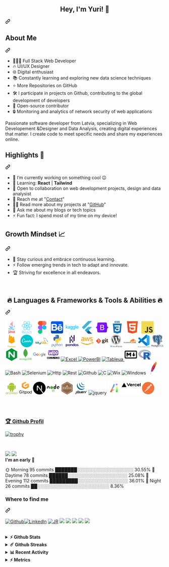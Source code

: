 <article class="markdown-body entry-content container-lg f5" itemprop="text"><div class="markdown-heading" dir="auto"><h1 align="center" class="heading-element" dir="auto">Hey, I'm Yuri! 👋</h1><a id="user-content-hey-im-vijay-" class="anchor" aria-label="Permalink: Hey, I'm Yuri! 👋" href="#hey-im-yuri-"><svg class="octicon octicon-link" viewBox="0 0 16 16" version="1.1" width="16" height="16" aria-hidden="true"><path d="m7.775 3.275 1.25-1.25a3.5 3.5 0 1 1 4.95 4.95l-2.5 2.5a3.5 3.5 0 0 1-4.95 0 .751.751 0 0 1 .018-1.042.751.751 0 0 1 1.042-.018 1.998 1.998 0 0 0 2.83 0l2.5-2.5a2.002 2.002 0 0 0-2.83-2.83l-1.25 1.25a.751.751 0 0 1-1.042-.018.751.751 0 0 1-.018-1.042Zm-4.69 9.64a1.998 1.998 0 0 0 2.83 0l1.25-1.25a.751.751 0 0 1 1.042.018.751.751 0 0 1 .018 1.042l-1.25 1.25a3.5 3.5 0 1 1-4.95-4.95l2.5-2.5a3.5 3.5 0 0 1 4.95 0 .751.751 0 0 1-.018 1.042.751.751 0 0 1-1.042.018 1.998 1.998 0 0 0-2.83 0l-2.5 2.5a1.998 1.998 0 0 0 0 2.83Z"></path></svg></a></div>
<div class="markdown-heading" dir="auto"><h2 class="heading-element" dir="auto">About Me</h2><a id="user-content-about-me" class="anchor" aria-label="Permalink: About Me" href="#about-me"><svg class="octicon octicon-link" viewBox="0 0 16 16" version="1.1" width="16" height="16" aria-hidden="true"><path d="m7.775 3.275 1.25-1.25a3.5 3.5 0 1 1 4.95 4.95l-2.5 2.5a3.5 3.5 0 0 1-4.95 0 .751.751 0 0 1 .018-1.042.751.751 0 0 1 1.042-.018 1.998 1.998 0 0 0 2.83 0l2.5-2.5a2.002 2.002 0 0 0-2.83-2.83l-1.25 1.25a.751.751 0 0 1-1.042-.018.751.751 0 0 1-.018-1.042Zm-4.69 9.64a1.998 1.998 0 0 0 2.83 0l1.25-1.25a.751.751 0 0 1 1.042.018.751.751 0 0 1 .018 1.042l-1.25 1.25a3.5 3.5 0 1 1-4.95-4.95l2.5-2.5a3.5 3.5 0 0 1 4.95 0 .751.751 0 0 1-.018 1.042.751.751 0 0 1-1.042.018 1.998 1.998 0 0 0-2.83 0l-2.5 2.5a1.998 1.998 0 0 0 0 2.83Z"></path></svg></a></div>
<ul dir="auto">
<li>🧑🏻‍💻 Full Stack Web Developer</li>
<li>🔥 UI/UX Designer</li>
<li>🌐 Digital enthusiast</li>
<li>📚 Constantly learning and exploring new data science techniques</li>
<li>⭐ More Repositories on GitHub</li>
<li>🛠️ I participate in projects on Github, contributing to the global development of developers</li>
<li>🚀 Open-source contributor</li>
<li>🔒 Monitoring and analytics of network security of web applications</li>
</ul>
<p dir="auto">Passionate software developer from Latvia, specializing in Web Developement &Designer and Data Analysis, creating digital experiences that matter. I create code to meet specific needs and share my experiences online.</p>
<div class="markdown-heading" dir="auto"><h2 class="heading-element" dir="auto">Highlights 🌟</h2><a id="user-content-highlights-" class="anchor" aria-label="Permalink: Highlights 🌟" href="#highlights-"><svg class="octicon octicon-link" viewBox="0 0 16 16" version="1.1" width="16" height="16" aria-hidden="true"><path d="m7.775 3.275 1.25-1.25a3.5 3.5 0 1 1 4.95 4.95l-2.5 2.5a3.5 3.5 0 0 1-4.95 0 .751.751 0 0 1 .018-1.042.751.751 0 0 1 1.042-.018 1.998 1.998 0 0 0 2.83 0l2.5-2.5a2.002 2.002 0 0 0-2.83-2.83l-1.25 1.25a.751.751 0 0 1-1.042-.018.751.751 0 0 1-.018-1.042Zm-4.69 9.64a1.998 1.998 0 0 0 2.83 0l1.25-1.25a.751.751 0 0 1 1.042.018.751.751 0 0 1 .018 1.042l-1.25 1.25a3.5 3.5 0 1 1-4.95-4.95l2.5-2.5a3.5 3.5 0 0 1 4.95 0 .751.751 0 0 1-.018 1.042.751.751 0 0 1-1.042.018 1.998 1.998 0 0 0-2.83 0l-2.5 2.5a1.998 1.998 0 0 0 0 2.83Z"></path></svg></a></div>
<ul dir="auto">
<li>🔭 I’m currently working on something cool 😉</li>
<li>🌱 Learning: <strong>React</strong> | <strong>Tailwind</strong></li>
<li>👯 Open to collaboration on web development projects, design and data analysist</li>
<li>📧 Reach me at "<a href="https://goo.su/6ZI8Rg">Contact</a>"</li>
<li>👨‍💻 Read more about my projects at "<a href="https://github.com/mscbuild">GitHub</a>"</li>
<li>💬 Ask me about my blogs or tech topics</li>
<li>⚡  Fun fact: I spend most of my time on my device!</li>
</ul>
 <div class="markdown-heading" dir="auto"><h2 class="heading-element" dir="auto">Growth Mindset 📈</h2><a id="user-content-about-me" class="anchor" aria-label="Permalink: About Me" href="#about-me"><svg class="octicon octicon-link" viewBox="0 0 16 16" version="1.1" width="16" height="16" aria-hidden="true"><path d="m7.775 3.275 1.25-1.25a3.5 3.5 0 1 1 4.95 4.95l-2.5 2.5a3.5 3.5 0 0 1-4.95 0 .751.751 0 0 1 .018-1.042.751.751 0 0 1 1.042-.018 1.998 1.998 0 0 0 2.83 0l2.5-2.5a2.002 2.002 0 0 0-2.83-2.83l-1.25 1.25a.751.751 0 0 1-1.042-.018.751.751 0 0 1-.018-1.042Zm-4.69 9.64a1.998 1.998 0 0 0 2.83 0l1.25-1.25a.751.751 0 0 1 1.042.018.751.751 0 0 1 .018 1.042l-1.25 1.25a3.5 3.5 0 1 1-4.95-4.95l2.5-2.5a3.5 3.5 0 0 1 4.95 0 .751.751 0 0 1-.018 1.042.751.751 0 0 1-1.042.018 1.998 1.998 0 0 0-2.83 0l-2.5 2.5a1.998 1.998 0 0 0 0 2.83Z"></path></svg></a></div>
 <ul dir="auto">
<li>🎡 Stay curious and embrace continuous learning.</li>
<li>⚡️ Follow emerging trends in tech to adapt and innovate.</li>
<li>🏆 Striving for excellence in all endeavors.</li> 
</ul>
 <br>
 <div class="markdown-heading" dir="auto"><h2 align="center" class="heading-element" dir="auto">🔥 Languages &amp; Frameworks &amp; Tools &amp; Abilities 🔥</h2><a id="user-content--languages--frameworks--tools--abilities-" class="anchor" aria-label="Permalink: 🔥 Languages &amp; Frameworks &amp; Tools &amp; Abilities 🔥" href="#-languages--frameworks--tools--abilities-"><svg class="octicon octicon-link" viewBox="0 0 16 16" version="1.1" width="16" height="16" aria-hidden="true"><path d="m7.775 3.275 1.25-1.25a3.5 3.5 0 1 1 4.95 4.95l-2.5 2.5a3.5 3.5 0 0 1-4.95 0 .751.751 0 0 1 .018-1.042.751.751 0 0 1 1.042-.018 1.998 1.998 0 0 0 2.83 0l2.5-2.5a2.002 2.002 0 0 0-2.83-2.83l-1.25 1.25a.751.751 0 0 1-1.042-.018.751.751 0 0 1-.018-1.042Zm-4.69 9.64a1.998 1.998 0 0 0 2.83 0l1.25-1.25a.751.751 0 0 1 1.042.018.751.751 0 0 1 .018 1.042l-1.25 1.25a3.5 3.5 0 1 1-4.95-4.95l2.5-2.5a3.5 3.5 0 0 1 4.95 0 .751.751 0 0 1-.018 1.042.751.751 0 0 1-1.042.018 1.998 1.998 0 0 0-2.83 0l-2.5 2.5a1.998 1.998 0 0 0 0 2.83Z"></path></svg></a></div>
 <br>
<div>
  <img src="https://github.com/devicons/devicon/blob/master/icons/java/java-original-wordmark.svg" title="Java" alt="Java" width="40" height="40"/>&nbsp;
  <img src="https://github.com/devicons/devicon/blob/master/icons/react/react-original-wordmark.svg" title="React" alt="React" width="40" height="40"/>&nbsp;
  <img src="https://github.com/devicons/devicon/blob/master/icons/figma/figma-original.svg " title="Figma" alt="Figma" width="40" height="40"/>&nbsp;
  <img src="https://github.com/devicons/devicon/blob/master/icons/behance/behance-original.svg" title="Behance" alt="Behance" width="40" height="40"/>&nbsp;
  <img src="https://github.com/devicons/devicon/blob/master/icons/kaggle/kaggle-original-wordmark.svg" title="Kaggle" alt="Kaggle" width="40" height="40"/>&nbsp;
  <img src="https://github.com/devicons/devicon/blob/master/icons/flutter/flutter-original.svg" title="Flutter" alt="Flutter" width="40" height="40"/>&nbsp;
  <img src="https://github.com/devicons/devicon/blob/master/icons/bootstrap/bootstrap-original.svg" title="Bootsrap" alt="Redux " width="40" height="40"/>&nbsp;
  <img src="https://github.com/devicons/devicon/blob/master/icons/css3/css3-plain-wordmark.svg"  title="CSS3" alt="CSS" width="40" height="40"/>&nbsp;
  <img src="https://github.com/devicons/devicon/blob/master/icons/html5/html5-original.svg" title="HTML5" alt="HTML" width="40" height="40"/>&nbsp;
  <img src="https://github.com/devicons/devicon/blob/master/icons/javascript/javascript-original.svg" title="JavaScript" alt="JavaScript" width="40" height="40"/>&nbsp;
  <img src="https://github.com/devicons/devicon/blob/master/icons/firebase/firebase-plain-wordmark.svg" title="Firebase" alt="Firebase" width="40" height="40"/>&nbsp;
  <img src="https://github.com/devicons/devicon/blob/master/icons/canva/canva-original.svg" title="Canva"  alt="Canva" width="40" height="40"/>&nbsp;
  <img src="https://github.com/devicons/devicon/blob/master/icons/mysql/mysql-original-wordmark.svg" title="MySQL"  alt="MySQL" width="40" height="40"/>&nbsp;
  <img src="https://github.com/devicons/devicon/blob/master/icons/python/python-original-wordmark.svg" title="Python" alt="Python" width="40" height="40"/>&nbsp;
 <img src="https://github.com/devicons/devicon/blob/master/icons/pandas/pandas-original-wordmark.svg" title="Pandas" alt="Pandas" width="40" height="40"/>&nbsp;
  <img src="https://github.com/devicons/devicon/blob/master/icons/amazonwebservices/amazonwebservices-plain-wordmark.svg" title="AWS" alt="AWS" width="40" height="40"/>&nbsp;
  <img src="https://github.com/devicons/devicon/blob/master/icons/git/git-original-wordmark.svg" title="Git" **alt="Git" width="40" height="40"/>
  <img src="https://github.com/devicons/devicon/blob/master/icons/wordpress/wordpress-original.svg" title="Wordpress" **alt="Git" width="40" height="40"/>
 <img src="https://github.com/devicons/devicon/blob/master/icons/cloudflare/cloudflare-original-wordmark.svg" title="cloudflare" **alt="cloudflare" width="40" height="40"/>
 <img src="https://github.com/devicons/devicon/blob/master/icons/vscode/vscode-original-wordmark.svg" title="Vscode" **alt="Vscode" width="40" height="40"/>
  <img src="https://github.com/devicons/devicon/blob/master/icons/postgresql/postgresql-original-wordmark.svg" title="Postgresql" **alt="Postgresql" width="40" height="40"/>
   <img src="https://github.com/devicons/devicon/blob/master/icons/nginx/nginx-original.svg" title="Nginx" **alt="Nginx" width="40" height="40"/>
   <img src="https://github.com/devicons/devicon/blob/master/icons/mongodb/mongodb-plain-wordmark.svg" title="Mongodb" **alt="Mongodb" width="40" height="40"/>
 <img src="https://github.com/devicons/devicon/blob/master/icons/google/google-original-wordmark.svg" title="google" **alt="google" width="40" height="40"/>
 <img src="https://github.com/devicons/devicon/blob/master/icons/woocommerce/woocommerce-original-wordmark.svg" title="Woocommerce" **alt="Woocommerce" width="40" height="40"/>
 <a href="https://www.microsoft.com/en-in/microsoft-365/excel" rel="nofollow"> <img src="https://camo.githubusercontent.com/d0dd578e623c24f72c1d4857dd927428729cd326cfc7532523ee3e5eae20fbd4/68747470733a2f2f7374617469632e7665637465657a792e636f6d2f73797374656d2f7265736f75726365732f70726576696577732f3032322f3130312f3033302f6f726967696e616c2f6d6963726f736f66742d657863656c2d6c6f676f2d7472616e73706172656e742d667265652d706e672e706e67" title="Excel" alt="Excel" width="40" height="40" data-canonical-src="https://static.vecteezy.com/system/resources/previews/022/101/030/original/microsoft-excel-logo-transparent-free-png.png" style="max-width: 100%;"> </a>
 <a target="_blank" rel="noopener noreferrer nofollow" href="https://camo.githubusercontent.com/22d93c139ac0551a09b0776e2b7557dceac5a2a44e8c2a1653526c6ce773b2ad/68747470733a2f2f6c6f676f686973746f72792e6e65742f77702d636f6e74656e742f75706c6f6164732f323032332f30352f506f7765722d42492d53796d626f6c2e706e67"><img src="https://camo.githubusercontent.com/22d93c139ac0551a09b0776e2b7557dceac5a2a44e8c2a1653526c6ce773b2ad/68747470733a2f2f6c6f676f686973746f72792e6e65742f77702d636f6e74656e742f75706c6f6164732f323032332f30352f506f7765722d42492d53796d626f6c2e706e67"  title="PowerBI" alt="PowerBI" width="60" height="40" data-canonical-src="https://logohistory.net/wp-content/uploads/2023/05/Power-BI-Symbol.png" style="max-width: 100%;"></a> 
<a href="https://www.tableau.com/" rel="nofollow"> <img src="https://camo.githubusercontent.com/8f28f284f40a479b15f2d37475ac25d428a5c0f625249e33a56837e32777f10a/68747470733a2f2f6c6f676f732d776f726c642e6e65742f77702d636f6e74656e742f75706c6f6164732f323032312f31302f5461626c6561752d456d626c656d2e706e67" title="Tableua" alt="Tableua" width="50" height="40" data-canonical-src="https://logos-world.net/wp-content/uploads/2021/10/Tableau-Emblem.png" style="max-width: 100%;"> </a>
 <img src="https://github.com/devicons/devicon/blob/master/icons/markdown/markdown-original.svg" title="Markdown" alt="Markdown" width="40" height="40"/>
 <img src="https://github.com/devicons/devicon/blob/master/icons/r/r-original.svg" title="Rstudio" alt="Rstudio" width="40" height="40"/>
  <img src="https://raw.githubusercontent.com/marwin1991/profile-technology-icons/refs/heads/main/icons/bash.png" title="Bash" alt="Bash" width="40" height="40"/>
 <img src="https://raw.githubusercontent.com/marwin1991/profile-technology-icons/refs/heads/main/icons/selenium.png" title="Selenium" alt="Selenium" width="40" height="40"/>
  <img src="https://raw.githubusercontent.com/marwin1991/profile-technology-icons/refs/heads/main/icons/http.png" title="Http" alt="Http" width="40" height="40"/>
  <img src="https://raw.githubusercontent.com/marwin1991/profile-technology-icons/refs/heads/main/icons/rest.png" title="Rest" alt="Rest" width="40" height="40"/>
 <img src="https://raw.githubusercontent.com/marwin1991/profile-technology-icons/refs/heads/main/icons/github.png" title="Github" alt="Github" width="40" height="40"/>
  <img src="https://raw.githubusercontent.com/marwin1991/profile-technology-icons/refs/heads/main/icons/c%23.png" title="C" alt="C" width="40" height="40"/>
 <img src="https://raw.githubusercontent.com/marwin1991/profile-technology-icons/refs/heads/main/icons/wix.png" title="Wix" alt="Wix" width="40" height="40"/>
 <img src="https://raw.githubusercontent.com/marwin1991/profile-technology-icons/refs/heads/main/icons/windows.png" title="Windows" alt="Windows" width="40" height="40"/>
 <img src="https://github.com/devicons/devicon/blob/master/icons/apache/apache-original.svg" title="Apache" alt="Apache" width="40" height="40"/>
  <img src="https://github.com/devicons/devicon/blob/master/icons/android/android-plain-wordmark.svg" title="Android" alt="Android" width="40" height="40"/>
  <img src="https://github.com/devicons/devicon/blob/master/icons/gitpod/gitpod-original-wordmark.svg" title="Gitpod" alt="Gitpod" width="40" height="40"/>
  <img src="https://github.com/devicons/devicon/blob/master/icons/nextjs/nextjs-plain.svg" title="Next" alt="Next" width="40" height="40"/>
 <img src="https://github.com/devicons/devicon/blob/master/icons/nodejs/nodejs-original-wordmark.svg" title="Node" alt="Node" width="40" height="40"/>
   <img src="https://github.com/devicons/devicon/blob/master/icons/mocha/mocha-original.svg " title="Mocha" alt="Mocha" width="40" height="40"/>
  <img src="https://github.com/devicons/devicon/blob/master/icons/jquery/jquery-original-wordmark.svg" title="jquery" alt="jquery" width="40" height="40"/>
 <img src="https://upload.wikimedia.org/wikipedia/commons/e/ee/.NET_Core_Logo.svg" title="jquery" alt="jquery" width="40" height="40"/>
  <img src="https://github.com/posymusic/aicon/blob/main/AI%20icon%20v1.0%20colored.png" title="AI" alt="AI" width="40" height="40"/>
 <img src="https://github.com/devicons/devicon/blob/master/icons/vercel/vercel-original-wordmark.svg" title="Vercel" alt="Vercel" width="60" height="60"/>
 <img src="https://github.com/devicons/devicon/blob/master/icons/postman/postman-original.svg" title="Postman" alt="Postman" width="40" height="40"/>
 
 
</div>
<br> 
 

<a target="_blank" rel="noopener noreferrer nofollow" href="https://camo.githubusercontent.com/2722992d519a722218f896d5f5231d49f337aaff4514e78bd59ac935334e916a/68747470733a2f2f692e696d6775722e636f6d2f77617856496d762e706e67"><img src="https://camo.githubusercontent.com/2722992d519a722218f896d5f5231d49f337aaff4514e78bd59ac935334e916a/68747470733a2f2f692e696d6775722e636f6d2f77617856496d762e706e67" alt="" data-canonical-src="https://i.imgur.com/waxVImv.png" style="max-width: 100%;"> 
<br>

### 🏆  Github Profil  

 
[![trophy](https://github-trophies.vercel.app/?username=mscbuild)](https://github.com/mscbuild/github-trophies)

<br>

![](https://komarev.com/ghpvc/?username=mscbuild) 
</a>
<a href="https://github.com/mscbuild"><img src="https://img.shields.io/badge/AI-Code%20Assist-EB9FDA"></a>
<br>
**I'm an early** 🐤

🌞 Morning    95 commits     ███████░░░░░░░░░░░░░░░░░░   30.55% 
🌆 Daytime    78 commits     ██████░░░░░░░░░░░░░░░░░░░   25.08% 
🌃 Evening    112 commits    █████████░░░░░░░░░░░░░░░░   36.01% 
🌙 Night      26 commits     ██░░░░░░░░░░░░░░░░░░░░░░░   8.36%

<div class="markdown-heading" dir="auto"><h3 class="heading-element" dir="auto">Where to find me</h3><a id="user-content-where-to-find-me" class="anchor" aria-label="Permalink: Where to find me" href="#where-to-find-me"><svg class="octicon octicon-link" viewBox="0 0 16 16" version="1.1" width="16" height="16" aria-hidden="true"><path d="m7.775 3.275 1.25-1.25a3.5 3.5 0 1 1 4.95 4.95l-2.5 2.5a3.5 3.5 0 0 1-4.95 0 .751.751 0 0 1 .018-1.042.751.751 0 0 1 1.042-.018 1.998 1.998 0 0 0 2.83 0l2.5-2.5a2.002 2.002 0 0 0-2.83-2.83l-1.25 1.25a.751.751 0 0 1-1.042-.018.751.751 0 0 1-.018-1.042Zm-4.69 9.64a1.998 1.998 0 0 0 2.83 0l1.25-1.25a.751.751 0 0 1 1.042.018.751.751 0 0 1 .018 1.042l-1.25 1.25a3.5 3.5 0 1 1-4.95-4.95l2.5-2.5a3.5 3.5 0 0 1 4.95 0 .751.751 0 0 1-.018 1.042.751.751 0 0 1-1.042.018 1.998 1.998 0 0 0-2.83 0l-2.5 2.5a1.998 1.998 0 0 0 0 2.83Z"></path></svg></a></div>
<p dir="auto"><a href="https://github.com/mscbuild"><img alt="Github" src="https://camo.githubusercontent.com/9c137a831035de366198774c3260403fa2415d06ad2153a30098022f2c4249a9/68747470733a2f2f696d672e736869656c64732e696f2f62616467652f4769744875622d2532333132313030452e7376673f267374796c653d666f722d7468652d6261646765266c6f676f3d476974687562266c6f676f436f6c6f723d7768697465" data-canonical-src="https://img.shields.io/badge/GitHub-%2312100E.svg?&amp;style=for-the-badge&amp;logo=Github&amp;logoColor=white" style="max-width: 100%;"></a><a href="https://www.linkedin.com/in/jurijsrck" rel="nofollow"><img alt="LinkedIn" src="https://camo.githubusercontent.com/d90c501c7f68295cfcab6a68b761ba5b1101292b8ac9895eaeca253df2e53eb3/68747470733a2f2f696d672e736869656c64732e696f2f62616467652f6c696e6b6564696e2d2532333030373742352e7376673f267374796c653d666f722d7468652d6261646765266c6f676f3d6c696e6b6564696e266c6f676f436f6c6f723d7768697465" data-canonical-src="https://img.shields.io/badge/linkedin-%230077B5.svg?&amp;style=for-the-badge&amp;logo=linkedin&amp;logoColor=white" style="max-width: 100%;"></a>  
<a href="https://www.kaggle.com/jurijsruko" rel="nofollow"><img src="https://camo.githubusercontent.com/470729f6bba5eb354e23611c0a0b82cc298d9eb8e34ea68119f74cf15b1125cd/68747470733a2f2f696d672e736869656c64732e696f2f62616467652f4b4147474c452d3230424546463f267374796c653d666f722d7468652d6261646765266c6f676f3d6b6167676c65266c6f676f436f6c6f723d7768697465" alt="JR" data-canonical-src="https://img.shields.io/badge/KAGGLE-20BEFF?&amp;style=for-the-badge&amp;logo=kaggle&amp;logoColor=white" style="max-width: 100%;"></a>
 <a href="https://codepen.io/jrck" rel="nofollow"><img 
src="https://img.shields.io/badge/Codepen-000000?style=for-the-badge&logo=codepen&logoColor=white" style="max-width: 100%;"></a>
<a href="https://public.tableau.com/app/profile/jurijsrck/vizzes" rel="nofollow"><img 
 src="https://img.shields.io/badge/Tableau-E97627?style=for-the-badge&logo=Tableau&logoColor=white"   style="max-width: 100%;"></a>
<a href="https://www.hackerrank.com/profile/arrmagedon55" rel="nofollow"><img 
 src="https://img.shields.io/badge/-Hackerrank-2EC866?style=for-the-badge&logo=HackerRank&logoColor=white" style="max-width: 100%;"></a>
 <a href="https://behance.net/bitkoins" rel="nofollow"><img 
src="https://img.shields.io/badge/-Behance-blue?style=for-the-badge&logo=behance&logoColor=white" style="max-width: 100%;"></a>
 <a href="https://postman.com/" rel="nofollow"><img 
src="https://img.shields.io/badge/Postman-FF6C37?style=for-the-badge&logo=Postman&logoColor=white " style="max-width: 100%;"></a>
  </p>
<a target="_blank" rel="noopener noreferrer nofollow" href="https://camo.githubusercontent.com/2722992d519a722218f896d5f5231d49f337aaff4514e78bd59ac935334e916a/68747470733a2f2f692e696d6775722e636f6d2f77617856496d762e706e67"><img src="https://camo.githubusercontent.com/2722992d519a722218f896d5f5231d49f337aaff4514e78bd59ac935334e916a/68747470733a2f2f692e696d6775722e636f6d2f77617856496d762e706e67" alt="" data-canonical-src="https://i.imgur.com/waxVImv.png" style="max-width: 100%;"></a>
<details>
<summary><b>⚡ Github Stats</b></summary>
<img src="https://github-readme-stats.vercel.app/api?username=mscbuild&theme=default&show_icons=true&hide_border=true&count_private=true" alt="mscbuild's GitHub Stats" />
<img src="https://github-readme-stats.vercel.app/api/top-langs/?username=mscbuild&theme=default&show_icons=true&hide_border=true&layout=compact" alt="mscbuild's Top Languages" />
</details>
<details> 
<summary><b>☄️ Github Streaks</b></summary>
 <img src="https://github-readme-streak-stats.herokuapp.com?user=mscbuild&hide_border=%D0%9B%D0%9E%D0%96%D0%AC&short_numbers=%D0%9B%D0%9E%D0%96%D0%AC" alt="GitHub Streak" /></a> 
 </details>
 <details> 
<summary><b>📊 Recent Activity</b></summary>
  <br>
  <!--START_SECTION:activity-->
 <li>🎉 Merged PR "<a href="https://github.com/mscbuild">#5590</a>"</li> 
 <li>🚦 Availability Check"<a href="https://github.com/mscbuild">#6986🟢</a>"</li>
 <li>🔒 Monitoring "<a href="#">75 %</a>"</li>
 <li>⭐ Starred "<a href="https://github.com/mscbuild/e-learning-free-courses/">e-learning-free-courses</a>"</li>
 <li>📦 "<a href="#"> Used 292.3 kB in GitHub's Storage</a>"</li>
 <li>⬆️ Pushed 1 commit(s)"<a href="https://github.com/mscbuild">#8935</a>"</li>
 <li>🗣 Commented on"<a href="https://github.com/mscbuild">#5689</a>"</li>
 <li>❗️ Closed issue"<a href="https://github.com/mscbuild">#6784</a>"</li>
  <!--END_SECTION:activity-->
 </details> 
 <details> 
<summary><b>⚡ Metrics</b></summary>
   <img src="https://camo.githubusercontent.com/a8202dfc8678c0758a92619f87331d3a1e5d929485f95083b8a0b0f3835ac0bf/68747470733a2f2f63646e2e6a7364656c6976722e6e65742f67682f73756e3032323553554e2f73756e3032323553554e2f6769746875622d6d6574726963732f7265616374696f6e732e737667" alt="GitHub Metrics" /></a> 
</details>
<!---
mscbuild/mscbuild is a ✨ special ✨ repository because its `README.md` (this file) appears on your GitHub profile.
You can click the Preview link to take a look at your changes.
--->
 
